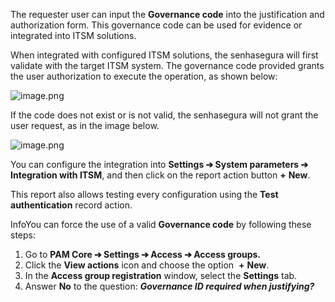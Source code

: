 The requester user can input the **Governance code** into the justification and authorization form. This governance code can be used for evidence or integrated into ITSM solutions.

When integrated with configured ITSM solutions, the senhasegura will first validate with the target ITSM system. The governance code provided grants the user authorization to execute the operation, as shown below:

![image.png](https://cdn.document360.io/5a1d58df-64ce-42a2-8b23-688477d32f33/Images/Documentation/image%28349%29.png)

If the code does not exist or is not valid, the senhasegura will not grant the user request, as in the image below.

![image.png](https://cdn.document360.io/5a1d58df-64ce-42a2-8b23-688477d32f33/Images/Documentation/image%28350%29.png)

You can configure the integration into **Settings ➔ System parameters ➔ Integration with ITSM**, and then click on the report action button **\+** **New**.

This report also allows testing every configuration using the **Test authentication** record action.

InfoYou can force the use of a valid **Governance code** by following these steps:

1. Go to **PAM Core ➔ Settings ➔ Access ➔ Access groups.**
2. Click the **View actions** icon  and choose the option  **\+** **New**.
3. In the **Access group registration** window, select the **Settings** tab.
4. Answer **No** to the question: ***Governance ID required when justifying?***

  

